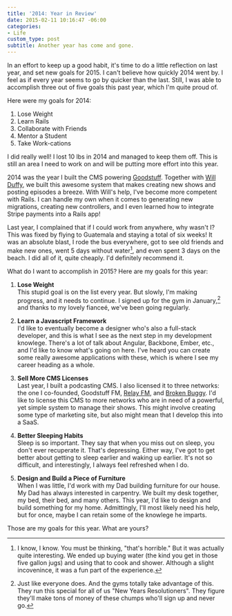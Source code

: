 ```yaml
---
title: '2014: Year in Review'
date: 2015-02-11 10:16:47 -06:00
categories:
- Life
custom_type: post
subtitle: Another year has come and gone.
---
```


In an effort to keep up a good habit, it's time to do a little reflection on last year, and set new goals for 2015. I can't believe how quickly 2014 went by. I feel as if every year seems to go by quicker than the last. Still, I was able to accomplish three out of five goals this past year, which I'm quite proud of.

Here were my goals for 2014:

1. Lose Weight
2. Learn Rails
3. Collaborate with Friends
4. Mentor a Student
5. Take Work-cations

I did really well! I lost 10 lbs in 2014 and managed to keep them off. This is still an area I need to work on and will be putting more effort into this year.

2014 was the year I built the CMS powering [Goodstuff](http://goodstuff.fm/). Together with [Will Duffy](https://twitter.com/willmanduffy), we built this awesome system that makes creating new shows and posting episodes a breeze. With Will's help, I've become more competent with Rails. I can handle my own when it comes to generating new migrations, creating new controllers, and I even learned how to integrate Stripe payments into a Rails app!

Last year, I complained that if I could work from anywhere, why wasn't I? This was fixed by flying to Guatemala and staying a total of six weeks! It was an absolute blast, I rode the bus everywhere, got to see old friends and make new ones, went 5 days without water[^1], and even spent 3 days on the beach. I did all of it, quite cheaply. I'd definitely recommend it.

What do I want to accomplish in 2015? Here are my goals for this year:

1. **Lose Weight**     
This stupid goal is on the list every year. But slowly, I'm making progress, and it needs to continue. I signed up for the gym in January,[^2] and thanks to my lovely fianceé, we've been going regularly.

2. **Learn a Javascript Framework**     
I'd like to eventually become a designer who's also a full-stack developer, and this is what I see as the next step in my development knowlege. There's a lot of talk about Angular, Backbone, Ember, etc., and I'd like to know what's going on here. I've heard you can create some really awesome applications with these, which is where I see my career heading as a whole.

3. **Sell More CMS Licenses**     
Last year, I built a podcasting CMS. I also licensed it to three networks: the one I co-founded, Goodstuff FM, [Relay FM](http://www.relay.fm/), and [Broken Buggy](http://www.brokenbuggy.com/). I'd like to license this CMS to more networks who are in need of a powerful, yet simple system to manage their shows. This might involve creating some type of marketing site, but also might mean that I develop this into a SaaS.

5. **Better Sleeping Habits**     
Sleep is so important. They say that when you miss out on sleep, you don't ever recuperate it. That's depressing. Either way, I've got to get better about getting to sleep earlier and waking up earlier. It's not so difficult, and interestingly, I always feel refreshed when I do.

6. **Design and Build a Piece of Furniture**     
When I was little, I'd work with my Dad building furniture for our house. My Dad has always interested in carpentry. We built my desk together, my bed, their bed, and many others. This year, I'd like to design and build something for my home. Admittingly, I'll most likely need his help, but for once, maybe I can retain some of the knowlege he imparts.

Those are my goals for this year. What are yours?

[^1]: I know, I know. You must be thinking, "that's horrible." But it was actually quite interesting. We ended up buying water (the kind you get in those five gallon jugs) and using that to cook and shower. Although a slight incovenince, it was a fun part of the experience.

[^2]: Just like everyone does. And the gyms totally take advantage of this. They run this special for all of us "New Years Resolutioners". They figure they'll make tons of money of these chumps who'll sign up and never go.
